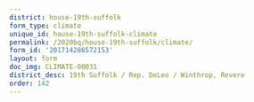 ```yaml
---
district: house-19th-suffolk
form_type: climate
unique_id: house-19th-suffolk-climate
permalink: /2020bq/house-19th-suffolk/climate/
form_id: '201714286572153'
layout: form
doc_img: CLIMATE-00031
district_desc: 19th Suffolk / Rep. DeLeo / Winthrop, Revere
order: 142
---
```

